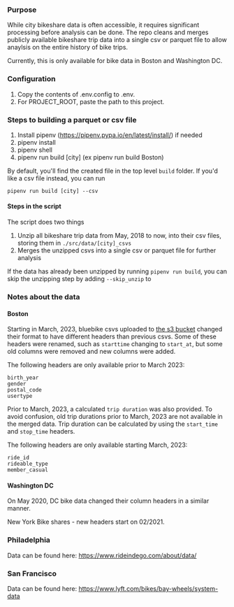 ### Purpose

While city bikeshare data is often accessible, it requires significant processing before analysis can be done. The repo cleans and merges publicly available bikeshare trip data into a single csv or parquet file to allow anaylsis on the entire history of bike trips.

Currently, this is only available for bike data in Boston and Washington DC. 

### Configuration

1. Copy the contents of .env.config to .env. 
2. For PROJECT_ROOT, paste the path to this project. 

### Steps to building a parquet or csv file

1. Install pipenv (https://pipenv.pypa.io/en/latest/install/) if needed
2. pipenv install
3. pipenv shell
4. pipenv run build [city] (ex pipenv run build Boston)

By default, you'll find the created file in the top level `build` folder. If you'd like a csv file instead, you can run 

```
pipenv run build [city] --csv
```

#### Steps in the script

The script does two things

1. Unzip all bikeshare trip data from May, 2018 to now, into their csv files, storing them in `./src/data/[city]_csvs`
2. Merges the unzipped csvs into a single csv or parquet file for further analysis

If the data has already been unzipped by running `pipenv run build`, you can skip the unzipping step by adding `--skip_unzip` to

### Notes about the data


#### Boston
Starting in March, 2023, bluebike csvs uploaded to [the s3 bucket](https://s3.amazonaws.com/hubway-data/index.html) changed their format to have different headers than previous csvs. Some of these headers were renamed, such as `starttime` changing to `start_at`, but some old columns were removed and new columns were added.

The following headers are only available prior to March 2023:

```
birth_year
gender
postal_code
usertype
```

Prior to March, 2023, a calculated `trip duration` was also provided. To avoid confusion, old trip durations prior to March, 2023 are not available in the merged data. Trip duration can be calculated by using the `start_time` and `stop_time` headers.

The following headers are only available starting March, 2023:

```
ride_id
rideable_type
member_casual
```

#### Washington DC

On May 2020, DC bike data changed their column headers in a similar manner.

New York Bike shares - new headers start on 02/2021.

### Philadelphia

Data can be found here: https://www.rideindego.com/about/data/

### San Francisco

Data can be found here: https://www.lyft.com/bikes/bay-wheels/system-data